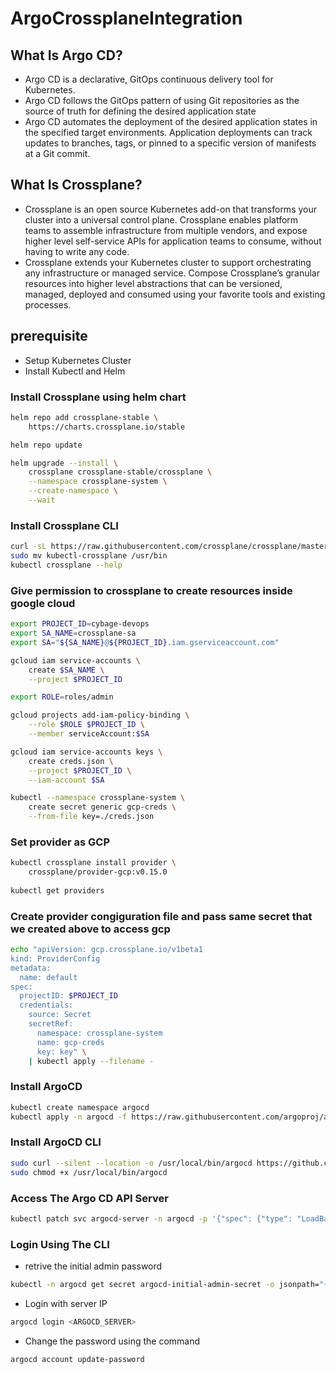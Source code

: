 # ArgoCrossplaneIntegration

##  What Is Argo CD?
- Argo CD is a declarative, GitOps continuous delivery tool for Kubernetes.
- Argo CD follows the GitOps pattern of using Git repositories as the source of truth for defining the desired application state
- Argo CD automates the deployment of the desired application states in the specified target environments. Application deployments can track updates to branches, tags, or pinned to a specific version of manifests at a Git commit.


##  What Is Crossplane?
- Crossplane is an open source Kubernetes add-on that transforms your cluster into a universal control plane. Crossplane enables platform teams to assemble infrastructure from multiple vendors, and expose higher level self-service APIs for application teams to consume, without having to write any code.
- Crossplane extends your Kubernetes cluster to support orchestrating any infrastructure or managed service. Compose Crossplane’s granular resources into higher level abstractions that can be versioned, managed, deployed and consumed using your favorite tools and existing processes.

## prerequisite

- Setup Kubernetes Cluster
- Install Kubectl and Helm

### Install Crossplane using helm chart
```bash
helm repo add crossplane-stable \
    https://charts.crossplane.io/stable

helm repo update

helm upgrade --install \
    crossplane crossplane-stable/crossplane \
    --namespace crossplane-system \
    --create-namespace \
    --wait
```

### Install Crossplane CLI
```bash
curl -sL https://raw.githubusercontent.com/crossplane/crossplane/master/install.sh | sh
sudo mv kubectl-crossplane /usr/bin
kubectl crossplane --help
```

### Give permission to crossplane to create resources inside google cloud

```bash
export PROJECT_ID=cybage-devops	
export SA_NAME=crossplane-sa
export SA="${SA_NAME}@${PROJECT_ID}.iam.gserviceaccount.com"

gcloud iam service-accounts \
    create $SA_NAME \
    --project $PROJECT_ID

export ROLE=roles/admin

gcloud projects add-iam-policy-binding \
    --role $ROLE $PROJECT_ID \
    --member serviceAccount:$SA

gcloud iam service-accounts keys \
    create creds.json \
    --project $PROJECT_ID \
    --iam-account $SA

kubectl --namespace crossplane-system \
    create secret generic gcp-creds \
    --from-file key=./creds.json
```

### Set provider as GCP
```bash
kubectl crossplane install provider \
    crossplane/provider-gcp:v0.15.0
    
kubectl get providers
```

### Create provider congiguration file and pass same secret that we created above to access gcp

```bash
echo "apiVersion: gcp.crossplane.io/v1beta1
kind: ProviderConfig
metadata:
  name: default
spec:
  projectID: $PROJECT_ID
  credentials:
    source: Secret
    secretRef:
      namespace: crossplane-system
      name: gcp-creds
      key: key" \
    | kubectl apply --filename -
```

### Install ArgoCD

```bash
kubectl create namespace argocd
kubectl apply -n argocd -f https://raw.githubusercontent.com/argoproj/argo-cd/v2.0.4/manifests/install.yaml
```

### Install ArgoCD CLI
```bash
sudo curl --silent --location -o /usr/local/bin/argocd https://github.com/argoproj/argo-cd/releases/download/v2.0.4/argocd-linux-amd64
sudo chmod +x /usr/local/bin/argocd
```

### Access The Argo CD API Server
```bash
kubectl patch svc argocd-server -n argocd -p '{"spec": {"type": "LoadBalancer"}}'
```

### Login Using The CLI
- retrive the initial admin password
```bash
kubectl -n argocd get secret argocd-initial-admin-secret -o jsonpath="{.data.password}" | base64 -d; echo
```

- Login with server IP
```bash
argocd login <ARGOCD_SERVER>
```
- Change the password using the command
```bash
argocd account update-password
```
